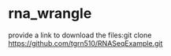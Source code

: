 # rna_wrangle
provide a link to download the files:git clone https://github.com/tgrn510/RNASeqExample.git
